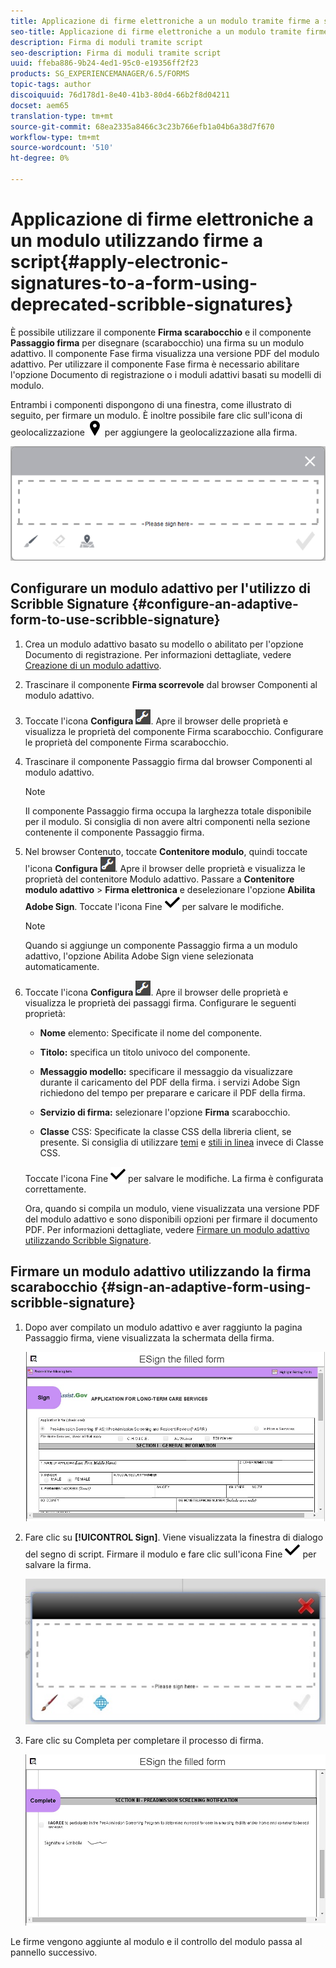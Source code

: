 ```yaml
---
title: Applicazione di firme elettroniche a un modulo tramite firme a script
seo-title: Applicazione di firme elettroniche a un modulo tramite firme a script
description: Firma di moduli tramite script
seo-description: Firma di moduli tramite script
uuid: ffeba886-9b24-4ed1-95c0-e19356ff2f23
products: SG_EXPERIENCEMANAGER/6.5/FORMS
topic-tags: author
discoiquuid: 76d178d1-8e40-41b3-80d4-66b2f8d04211
docset: aem65
translation-type: tm+mt
source-git-commit: 68ea2335a8466c3c23b766efb1a04b6a38d7f670
workflow-type: tm+mt
source-wordcount: '510'
ht-degree: 0%

---
```



# Applicazione di firme elettroniche a un modulo utilizzando firme a script{#apply-electronic-signatures-to-a-form-using-deprecated-scribble-signatures}

È possibile utilizzare il componente **Firma scarabocchio** e il componente **Passaggio firma** per disegnare (scarabocchio) una firma su un modulo adattivo. Il componente Fase firma visualizza una versione PDF del modulo adattivo. Per utilizzare il componente Fase firma è necessario abilitare l&#39;opzione Documento di registrazione o i moduli adattivi basati su modelli di modulo.

Entrambi i componenti dispongono di una finestra, come illustrato di seguito, per firmare un modulo. È inoltre possibile fare clic sull&#39;icona di geolocalizzazione ![aem_6_3_geolocation](assets/aem_6_3_geolocation.png) per aggiungere la geolocalizzazione alla firma.

![Finestra di dialogo Firma scarabocchio](assets/scribble-signature.png)

## Configurare un modulo adattivo per l&#39;utilizzo di Scribble Signature {#configure-an-adaptive-form-to-use-scribble-signature}

1. Crea un modulo adattivo basato su modello o abilitato per l&#39;opzione Documento di registrazione. Per informazioni dettagliate, vedere [Creazione di un modulo adattivo](../../forms/using/creating-adaptive-form.md).
1. Trascinare il componente **Firma scorrevole** dal browser Componenti al modulo adattivo.
1. Toccate l&#39;icona **Configura** ![configura](assets/configure.png). Apre il browser delle proprietà e visualizza le proprietà del componente Firma scarabocchio. Configurare le proprietà del componente Firma scarabocchio.
1. Trascinare il componente Passaggio firma dal browser Componenti al modulo adattivo.

   >[!NOTE]
   >
   >Il componente Passaggio firma occupa la larghezza totale disponibile per il modulo. Si consiglia di non avere altri componenti nella sezione contenente il componente Passaggio firma.

1. Nel browser Contenuto, toccate **Contenitore modulo**, quindi toccate l&#39;icona **Configura** ![](/help/forms/using/assets/configure.png). Apre il browser delle proprietà e visualizza le proprietà del contenitore Modulo adattivo. Passare a **Contenitore modulo adattivo** > **Firma elettronica** e deselezionare l&#39;opzione **Abilita  Adobe Sign**. Toccate l&#39;icona Fine ![aem_6_3_forms_save](assets/aem_6_3_forms_save.png) per salvare le modifiche.

   >[!NOTE]
   >
   >Quando si aggiunge un componente Passaggio firma a un modulo adattivo, l&#39;opzione Abilita  Adobe Sign viene selezionata automaticamente.

1. Toccate l&#39;icona **Configura** ![configura](assets/configure.png). Apre il browser delle proprietà e visualizza le proprietà dei passaggi firma. Configurare le seguenti proprietà:

   * **Nome** elemento: Specificate il nome del componente.

   * **Titolo:** specifica un titolo univoco del componente.
   * **Messaggio modello:** specificare il messaggio da visualizzare durante il caricamento del PDF della firma.  i servizi Adobe Sign richiedono del tempo per preparare e caricare il PDF della firma.
   * **Servizio di firma:** selezionare l&#39;opzione  **Firma** scarabocchio.

   * **Classe** CSS: Specificate la classe CSS della libreria client, se presente. Si consiglia di utilizzare [temi](../../forms/using/themes.md) e [stili in linea](../../forms/using/inline-style-adaptive-forms.md) invece di Classe CSS.

   Toccate l&#39;icona Fine ![aem_6_3_forms_save](assets/aem_6_3_forms_save.png) per salvare le modifiche. La firma è configurata correttamente.

   Ora, quando si compila un modulo, viene visualizzata una versione PDF del modulo adattivo e sono disponibili opzioni per firmare il documento PDF. Per informazioni dettagliate, vedere [Firmare un modulo adattivo utilizzando Scribble Signature](../../forms/using/signing-forms-using-scribble.md#sign-an-adaptive-form-using-scribble-signature).

## Firmare un modulo adattivo utilizzando la firma scarabocchio {#sign-an-adaptive-form-using-scribble-signature}

1. Dopo aver compilato un modulo adattivo e aver raggiunto la pagina Passaggio firma, viene visualizzata la schermata della firma.

   ![Schermata di firma per la pagina EchoSign](assets/esignscribblesign.jpg)

1. Fare clic su **[!UICONTROL Sign]**. Viene visualizzata la finestra di dialogo del segno di script. Firmare il modulo e fare clic sull&#39;icona Fine ![aem_6_3_forms_save](assets/aem_6_3_forms_save.png) per salvare la firma.

   ![Finestra di dialogo Firma scarabocchio](assets/scribblewidget.jpg)

1. Fare clic su Completa per completare il processo di firma.

   ![Completare il processo di firma](assets/scribblecomplete.jpg)

Le firme vengono aggiunte al modulo e il controllo del modulo passa al pannello successivo.

